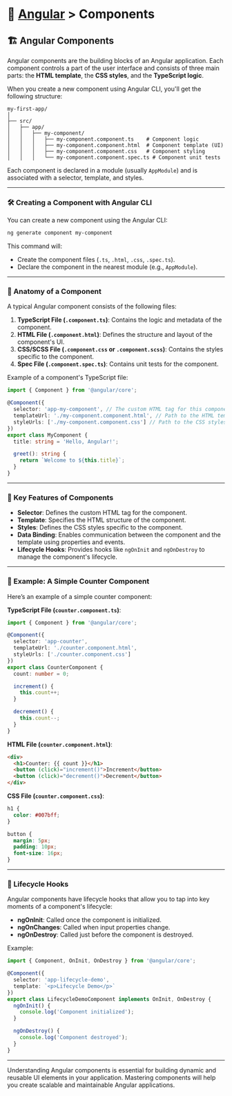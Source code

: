 # 📘 [Angular](../) > Components

## 🏗️ Angular Components

Angular components are the building blocks of an Angular application. Each component controls a part of the user interface and consists of three main parts: the **HTML template**, the **CSS styles**, and the **TypeScript logic**.

When you create a new component using Angular CLI, you'll get the following structure:

```
my-first-app/
│
├── src/
│   ├── app/
│   │   ├── my-component/
│   │   │   ├── my-component.component.ts    # Component logic
│   │   │   ├── my-component.component.html  # Component template (UI)
│   │   │   ├── my-component.component.css   # Component styling
│   │   │   └── my-component.component.spec.ts # Component unit tests
```

Each component is declared in a module (usually `AppModule`) and is associated with a selector, template, and styles.

---

### 🛠️ Creating a Component with Angular CLI

You can create a new component using the Angular CLI:

```bash
ng generate component my-component
```

This command will:
- Create the component files (`.ts`, `.html`, `.css`, `.spec.ts`).
- Declare the component in the nearest module (e.g., `AppModule`).

---

### 📄 Anatomy of a Component

A typical Angular component consists of the following files:

1. **TypeScript File (`.component.ts`)**: Contains the logic and metadata of the component.
2. **HTML File (`.component.html`)**: Defines the structure and layout of the component's UI.
3. **CSS/SCSS File (`.component.css` or `.component.scss`)**: Contains the styles specific to the component.
4. **Spec File (`.component.spec.ts`)**: Contains unit tests for the component.

Example of a component's TypeScript file:
```typescript
import { Component } from '@angular/core';

@Component({
  selector: 'app-my-component', // The custom HTML tag for this component
  templateUrl: './my-component.component.html', // Path to the HTML template
  styleUrls: ['./my-component.component.css'] // Path to the CSS styles
})
export class MyComponent {
  title: string = 'Hello, Angular!';

  greet(): string {
    return `Welcome to ${this.title}`;
  }
}
```

---

### 📜 Key Features of Components

- **Selector**: Defines the custom HTML tag for the component.
- **Template**: Specifies the HTML structure of the component.
- **Styles**: Defines the CSS styles specific to the component.
- **Data Binding**: Enables communication between the component and the template using properties and events.
- **Lifecycle Hooks**: Provides hooks like `ngOnInit` and `ngOnDestroy` to manage the component's lifecycle.

---

### 🌟 Example: A Simple Counter Component

Here’s an example of a simple counter component:

**TypeScript File (`counter.component.ts`)**:
```typescript
import { Component } from '@angular/core';

@Component({
  selector: 'app-counter',
  templateUrl: './counter.component.html',
  styleUrls: ['./counter.component.css']
})
export class CounterComponent {
  count: number = 0;

  increment() {
    this.count++;
  }

  decrement() {
    this.count--;
  }
}
```

**HTML File (`counter.component.html`)**:
```html
<div>
  <h1>Counter: {{ count }}</h1>
  <button (click)="increment()">Increment</button>
  <button (click)="decrement()">Decrement</button>
</div>
```

**CSS File (`counter.component.css`)**:
```css
h1 {
  color: #007bff;
}

button {
  margin: 5px;
  padding: 10px;
  font-size: 16px;
}
```

---

### 🔄 Lifecycle Hooks

Angular components have lifecycle hooks that allow you to tap into key moments of a component's lifecycle:

- **ngOnInit**: Called once the component is initialized.
- **ngOnChanges**: Called when input properties change.
- **ngOnDestroy**: Called just before the component is destroyed.

Example:
```typescript
import { Component, OnInit, OnDestroy } from '@angular/core';

@Component({
  selector: 'app-lifecycle-demo',
  template: `<p>Lifecycle Demo</p>`
})
export class LifecycleDemoComponent implements OnInit, OnDestroy {
  ngOnInit() {
    console.log('Component initialized');
  }

  ngOnDestroy() {
    console.log('Component destroyed');
  }
}
```

---

Understanding Angular components is essential for building dynamic and reusable UI elements in your application. Mastering components will help you create scalable and maintainable Angular applications.